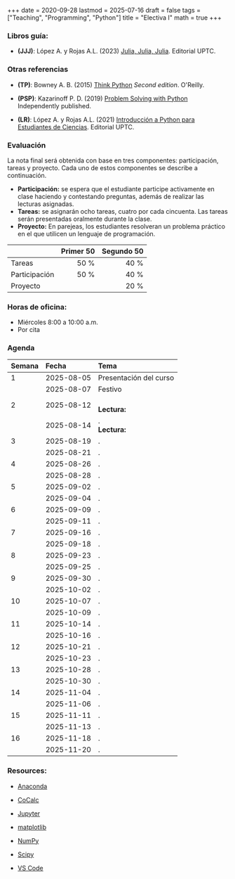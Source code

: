 +++
date      = 2020-09-28
lastmod   = 2025-07-16
draft     = false
tags      = ["Teaching", "Programming", "Python"]
title     = "Electiva I"
math      = true
+++



### Libros guía:

- **(JJJ)**: López A. y Rojas A.L. (2023) [Julia, Julia, Julia](https://alexrojas.netlify.app/publication/julia/). Editorial UPTC.

### Otras referencias

- **(TP)**: Bowney A. B. (2015) [Think Python](https://greenteapress.com/wp/think-python-2e/) *Second edition*. O'Reilly.

- **(PSP)**: Kazarinoff P. D. (2019) [Problem Solving with Python](https://problemsolvingwithpython.com) Independently published.

- **(LR)**: López A. y Rojas A.L. (2021) [Introducción a Python para Estudiantes de Ciencias](https://alexrojas.netlify.app/publication/prog/). Editorial UPTC.


### Evaluación

La nota final será obtenida con base en tres componentes: participación, tareas y proyecto. Cada uno de estos componentes se describe a continuación.

+ **Participación:** se espera que el estudiante participe activamente en clase haciendo y contestando preguntas, además de realizar las lecturas asignadas.
+ **Tareas:** se asignarán ocho tareas, cuatro por cada cincuenta. Las tareas serán presentadas oralmente durante la clase.
+ **Proyecto:**  En parejeas, los estudiantes resolveran un problema práctico en el que utilicen un lenguaje de programación.


|          | Primer 50| Segundo 50|
|:---------------|------:|------:|
| Tareas         |  50 % | 40 % |
| Participación  |  50 % | 40 % |
| Proyecto       |       | 20 % |


### Horas de oficina: 

+ Miércoles 8:00 a 10:00 a.m.
+ Por cita

### Agenda

|Semana |Fecha      |Tema                                                                                                                                                                    |
|:------|:----------|:---------------------------------------------------|
|1      |2025-08-05 |Presentación del curso |
|&nbsp; |2025-08-07 | Festivo |
|2     |2025-08-12 |  <br> **Lectura:**   |
|&nbsp; |2025-08-14 | . <br> **Lectura:**    |
|3     |2025-08-19 | . |
|&nbsp; |2025-08-21 |  .       |
|4     |2025-08-26 | .        |
|&nbsp; |2025-08-28 | .    |
|5     |2025-09-02 |  .        |
|&nbsp; |2025-09-04 | .            |
|6     |2025-09-09 | .        |
|&nbsp; |2025-09-11 | .    |
|7     |2025-09-16 | .        |
|&nbsp; |2025-09-18 | .    |
|8     |2025-09-23 | .        |
|&nbsp; |2025-09-25 | .    |
|9     |2025-09-30 | .        |
|&nbsp; |2025-10-02 | .    |
|10     |2025-10-07 | .        |
|&nbsp; |2025-10-09 | .    |
|11     |2025-10-14 | .        |
|&nbsp; |2025-10-16 | .    |
|12     |2025-10-21 | .        |
|&nbsp; |2025-10-23 | .    |
|13     |2025-10-28 | .        |
|&nbsp; |2025-10-30 | .    |
|14     |2025-11-04 | .        |
|&nbsp; |2025-11-06 | .    |
|15     |2025-11-11 | .        |
|&nbsp; |2025-11-13 | .    |
|16     |2025-11-18 | .        |
|&nbsp; |2025-11-20 | .    |


### Resources:

  - [Anaconda](https://anaconda.org)

  - [CoCalc](https://cocalc.com)

  - [Jupyter](https://jupyter.org/)

  - [matplotlib](https://matplotlib.org/3.1.1/index.html)

  - [NumPy](https://www.numpy.org/)

  - [Scipy](https://www.scipy.org/)

  - [VS Code](https://code.visualstudio.com/)




